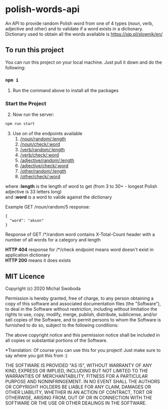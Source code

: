 # polish-words-api
An API to provide random Polish word from one of 4 types (noun, verb, adjective and other)
and to validate if a word exists in a dictionary. Dictionary used to obtain all the words
available is https://sjp.pl/slownik/en/

## To run this project

You can run this project on your local machine. Just pull it down and do the following:

### `npm i`

1. Run the command above to install all the packages

### Start the Project

2. Now run the server:

```bash
npm run start
```

3. Use on of the endpoints available
   1. [/noun/random/:length](http://localhost:3000/noun/random/:length)
   2. [/noun/check/:word](http://localhost:3000/noun/check/:word)
   3. [/verb/random/:length](http://localhost:3000/verb/random/:length)
   4. [/verb/check/:word](http://localhost:3000/verb/check/:word)
   5. [/adjective/random/:length](http://localhost:3000/adjective/random/:length)
   6. [/adjective/check/:word](http://localhost:3000/adjective/check/:word)
   7. [/other/random/:length](http://localhost:3000/other/random/:length)
   8. [/other/check/:word](http://localhost:3000/other/check/:word)

where **:length** is the length of word to get (from 3 to 30+ - longest Polish adjective is 33 letters long)
<br/> and **:word** is a word to valide against the dictionary

Example GET /noun/random/5 response:
```
{
  "word": "akson"
}
```
Response of GET /*/random word contains X-Total-Count header with a number of all words for a category and length

**HTTP 404** response for /*/check endpoint means word doesn't exist in application dictionary<br/>
**HTTP 200** means it does exists

## MIT Licence

Copyright (c) 2020 Michal Swoboda

Permission is hereby granted, free of charge, to any person obtaining a copy of this software and associated documentation files (the "Software"), to deal in the Software without restriction, including without limitation the rights to use, copy, modify, merge, publish, distribute, sublicense, and/or sell copies of the Software, and to permit persons to whom the Software is furnished to do so, subject to the following conditions:

The above copyright notice and this permission notice shall be included in all copies or substantial portions of the Software.

*Translation: Of course you can use this for you project! Just make sure to say where you got this from :)

THE SOFTWARE IS PROVIDED "AS IS", WITHOUT WARRANTY OF ANY KIND, EXPRESS OR IMPLIED, INCLUDING BUT NOT LIMITED TO THE WARRANTIES OF MERCHANTABILITY, FITNESS FOR A PARTICULAR PURPOSE AND NONINFRINGEMENT. IN NO EVENT SHALL THE AUTHORS OR COPYRIGHT HOLDERS BE LIABLE FOR ANY CLAIM, DAMAGES OR OTHER LIABILITY, WHETHER IN AN ACTION OF CONTRACT, TORT OR OTHERWISE, ARISING FROM, OUT OF OR IN CONNECTION WITH THE SOFTWARE OR THE USE OR OTHER DEALINGS IN THE SOFTWARE.



